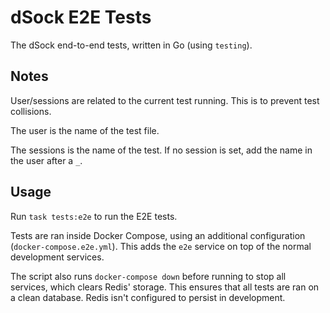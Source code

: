 # dSock E2E Tests

The dSock end-to-end tests, written in Go (using `testing`).

## Notes

User/sessions are related to the current test running. This is to prevent test collisions.

The user is the name of the test file.

The sessions is the name of the test. If no session is set, add the name in the user after a `_`.

## Usage

Run `task tests:e2e` to run the E2E tests.

Tests are ran inside Docker Compose, using an additional configuration (`docker-compose.e2e.yml`).
This adds the `e2e` service on top of the normal development services.

The script also runs `docker-compose down` before running to stop all services, which clears Redis' storage.
This ensures that all tests are ran on a clean database. Redis isn't configured to persist in development.
